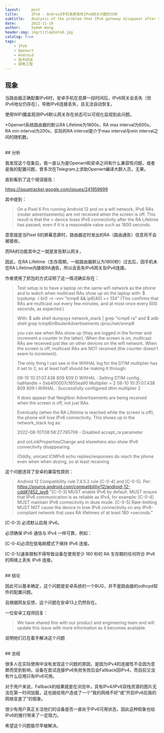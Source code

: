 ```yaml
---
layout:     post
title:      IPv6 - Android手机息屏丢失IPv6网关问题的分析
subtitle:   Analysis of the problem that IPv6 gateway disappear after screen off on Android phone.
date:       2022-11-19
author:     Xymmh Wang
header-img: img/titlephoto6.jpg
catalog: True
tags:
    - IPv6
    - Openwrt
    - Android
    - 技术闲谈
    - 弱电工程
---
```


## 现象

当路由器正确配置IPv6时，安卓手机在息屏一段时间后，IPv6网关会丢失（但IPv6地址仍存在），导致IPv6连接丢失，且无法自动恢复。

使用WIFI魔盒观测IPv6默认网关存在状态可以可视化监视到此问题。

*Openwrt系统路由器的默认RA Lifetime为1800s，RA max interval为600s，RA min interval为200s，实际的RA interval是介于max interval与min interval之间的随机数。

<br>
## 分析

我发现这个现象后，我一直认为是Openwrt和安卓之间有什么兼容性问题，或者是我的配置问题，曾多次在Telegram上求助Openwrt编译大群人员，无果。

直到看到了这个错误报告：

https://issuetracker.google.com/issues/241959699

其中提到：

> On a Pixel 6 Pro running Android 12 and on a wifi network, IPv6 RAs (router advertisements) are not received when the screen is off.  This result is that the > device loses IPv6 connectivity after the RA Lifetime has passed, even if it is a reasonable value such as 1800 seconds.

意思就是当Pixel 6的屏幕息屏时，路由器定时发出的RA（路由通告）信息将不会被接收，

而RA的功能其中之一就是宣告默认网关，

因此，在RA Lifetime（生存周期，一般路由器默认为1800秒）过去后，因手机未在RA Lifetime内接收RA通告，所以会丢失IPv6网关及IPv6连接。

作者使用了抓包的方式证明了这一情况确实存在：
<br>
>Test setup is to have a laptop on the same wifi network as the phone and to watch when multicast RAs show up on the laptop with:
>$ tcpdump -i br0 -n -vvv "icmp6 && ip6[40] == 134"
>(This confirms that RAs are multicast out every few minutes, and at most once every 600 seconds, as expected.)
>
>With:
>$ adb shell dumpsys network_stack | grep "icmp6 ra"
>and
>$ adb shell grep Icmp6InRouterAdvertisements /proc/net/snmp6
>
>you can see when RAs show up (they are logged in the former and increment a counter in the latter).
>When the screen is on, multicast RAs are received just like on other devices on the wifi network.
>When the screen is off, multicast RAs are NOT received (the counter doesn't seem to increment).
>
>The only thing I can see in the WifiHAL log for the DTIM multiplier has it set to 2, so at least half should be making it through:
>
>08-10 10:31:07.438   809   809 D WifiHAL : Setting DTIM config , halHandle = 0xb400007c1655ea90 Multiplier = 2
>08-10 10:31:07.438   809   809 I WifiHAL : Successfully configured dtim multiplier 2
>
>It does appear that Neighbor Advertisements are being received when the screen is off, not just RAs.
>
>Eventually (when the RA Lifetime is reached while the screen is off), the phone will lose IPv6 connectivity.  This shows up in the network_stack log as:
>
>    2022-08-10T08:58:27.785706 - Disabled accept_ra parameter
>
>and onLinkPropertiesChange and elsewhere also show IPv6 connectivity disappearing.
>
>
>(Oddly, unicast ICMPv6 echo replies/responses do reach the phone even when when dozing, so at least receiving 

这个问题违背了安卓的兼容性原则：

>Android 12 Compatibility rule 7.4.5.2 rule [C-0-4] and [C-0-5].  Per:  https://source.android.com/compatibility/12/android-12-cdd#7452_ipv6
>"[C-0-3] MUST enable IPv6 by default.
>    MUST ensure that IPv6 communication is as reliable as IPv4, for example:
>        [C-0-4] MUST maintain IPv6 connectivity in doze mode.
>        [C-0-5] Rate-limiting MUST NOT cause the device to lose IPv6 connectivity on any IPv6-compliant network that uses RA lifetimes of at least 180 >seconds."

[C-0-3] 必须默认启用 IPv6。

必须确保 IPv6 通信与 IPv4 一样可靠，例如：

[C-0-4]必须在低电耗模式下保持 IPv6 连接。

[C-0-5]速率限制不得导致设备在使用至少 180 秒的 RA 生存期的任何符合 IPv6 的网络上丢失 IPv6 连接。

<br>
## 结论

因此可以基本确定，这个问题是安卓系统的一个BUG，并不是路由器的odhcpd软件的配置问题。

且根据网友反馈，这个问题在安卓13上仍然存在。

一位安卓工程师回复：

>We have shared this with our product and engineering team and will update this issue with more information as it becomes available.

说明他们已在着手解决这个问题

<br>
## 总结

很多人在实际使用中没有发现这个问题的原因，是因为IPv4的连接性不会因为息屏而受到影响，设备在尝试连接IPv6失败失败后会Fallback回IPv4，而目前又没有什么应用只有IPv6可用。

对于用户来说，Fallback的结果就是在浏览中，具有IPv4/IPv6双栈资源的图片无法在第一时间加载，这也就给用户造成了一个“我的网络不好“或”开启IPv6后我的网络变差了”的假象。

很少有用户真正关注他们的设备是否一直处于IPv6可用状态，因此这种假象也给IPv6的推行带来了一定阻力。

希望这个问题能尽早被解决。


